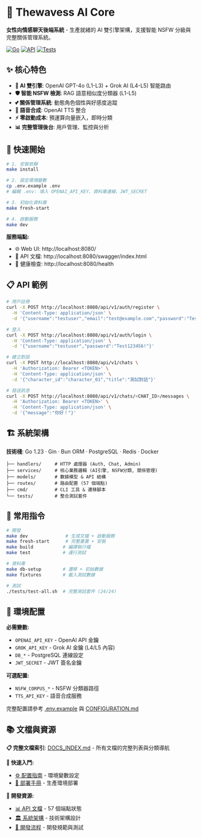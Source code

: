 # 🤖 Thewavess AI Core

**女性向情感聊天後端系統** - 生產就緒的 AI 雙引擎架構，支援智能 NSFW 分級與完整關係管理系統。

[![Go](https://img.shields.io/badge/Go-1.23-00ADD8?logo=go)](https://golang.org/)
[![API](https://img.shields.io/badge/API-57%2F57-green)](./API_PROGRESS.md)
[![Tests](https://img.shields.io/badge/Tests-24%2F24-green)](./tests/)

## ✨ 核心特色

- **🤖 AI 雙引擎**: OpenAI GPT-4o (L1-L3) + Grok AI (L4-L5) 智能路由
- **🛡️ 智能 NSFW 檢測**: RAG 語意相似度分類器 (L1-L5)
- **💕 關係管理系統**: 動態角色個性與好感度追蹤
- **🎵 語音合成**: OpenAI TTS 整合
- **⚡ 零啟動成本**: 預運算向量嵌入，即時分類
- **📊 完整管理後台**: 用戶管理、監控與分析

## 🚀 快速開始

```bash
# 1. 安裝依賴
make install

# 2. 設定環境變數
cp .env.example .env
# 編輯 .env: 填入 OPENAI_API_KEY、資料庫連線、JWT_SECRET

# 3. 初始化資料庫
make fresh-start

# 4. 啟動服務
make dev
```

**服務端點:**
- 🌐 Web UI: http://localhost:8080/
- 📖 API 文檔: http://localhost:8080/swagger/index.html
- 💚 健康檢查: http://localhost:8080/health

## 📋 API 範例

```bash
# 用戶註冊
curl -X POST http://localhost:8080/api/v1/auth/register \
  -H 'Content-Type: application/json' \
  -d '{"username":"testuser","email":"test@example.com","password":"Test123456!"}'

# 登入
curl -X POST http://localhost:8080/api/v1/auth/login \
  -H 'Content-Type: application/json' \
  -d '{"username":"testuser","password":"Test123456!"}'

# 建立對話
curl -X POST http://localhost:8080/api/v1/chats \
  -H 'Authorization: Bearer <TOKEN>' \
  -H 'Content-Type: application/json' \
  -d '{"character_id":"character_01","title":"測試對話"}'

# 發送訊息
curl -X POST http://localhost:8080/api/v1/chats/<CHAT_ID>/messages \
  -H 'Authorization: Bearer <TOKEN>' \
  -H 'Content-Type: application/json' \
  -d '{"message":"你好！"}'
```

## 🏗️ 系統架構

**技術棧**: Go 1.23 · Gin · Bun ORM · PostgreSQL · Redis · Docker

```
├── handlers/     # HTTP 處理器 (Auth, Chat, Admin)
├── services/     # 核心業務邏輯 (AI引擎, NSFW分類, 關係管理)
├── models/       # 數據模型 & API 結構
├── routes/       # 路由配置 (57 個端點)
├── cmd/          # CLI 工具 & 遷移腳本
└── tests/        # 整合測試套件
```

## 🔧 常用指令

```bash
# 開發
make dev              # 生成文檔 + 啟動服務
make fresh-start      # 完整重置 + 安裝
make build           # 編譯執行檔
make test            # 運行測試

# 資料庫
make db-setup        # 遷移 + 初始數據
make fixtures        # 載入測試數據

# 測試
./tests/test-all.sh  # 完整測試套件 (24/24)
```

## 🔑 環境配置

**必需變數:**
- `OPENAI_API_KEY` - OpenAI API 金鑰
- `GROK_API_KEY` - Grok AI 金鑰 (L4/L5 內容)
- `DB_*` - PostgreSQL 連線設定
- `JWT_SECRET` - JWT 簽名金鑰

**可選配置:**
- `NSFW_CORPUS_*` - NSFW 分類器路徑
- `TTS_API_KEY` - 語音合成服務

完整配置請參考 [.env.example](./.env.example) 與 [CONFIGURATION.md](./CONFIGURATION.md)

## 📚 文檔與資源

**📋 完整文檔索引**: [DOCS_INDEX.md](./DOCS_INDEX.md) - 所有文檔的完整列表與分類導航

**🚀 快速入門:**
- [⚙️ 配置指南](./CONFIGURATION.md) - 環境變數設定
- [🚀 部署手冊](./DEPLOYMENT.md) - 生產環境部署

**🔧 開發資源:**
- [📊 API 文檔](./API_PROGRESS.md) - 57 個端點狀態
- [🏛️ 系統架構](./ARCHITECTURE.md) - 技術架構設計
- [🧪 開發流程](./DEVELOPMENT.md) - 開發規範與測試

